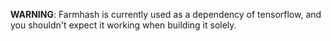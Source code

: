 **WARNING**: Farmhash is currently used as a dependency of tensorflow, and you shouldn't expect it working when building it solely.

